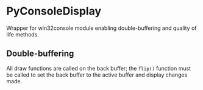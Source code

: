 # PyConsoleDisplay
 Wrapper for win32console module enabling double-buffering and quality of life methods.

## Double-buffering
 All draw functions are called on the back buffer; the `flip()` function must be called to set the back buffer to the active buffer and display changes made.
